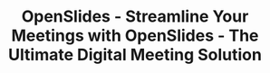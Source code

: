 ---
draft: false
title: "OpenSlides - Streamline Your Meetings with OpenSlides - The Ultimate Digital Meeting Solution"
content:
  id: openslides
  name: OpenSlides
  website: https://openslides.com/
  short_description: "OpenSlides is a modern web-based software for efficient meeting and committee management, offering powerful tools for agendas, motions, and seamless collaboration."
---